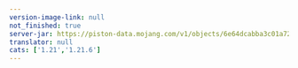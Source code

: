```yaml
---
version-image-link: null
not_finished: true
server-jar: https://piston-data.mojang.com/v1/objects/6e64dcabba3c01a7271b4fa6bd898483b794c59b/server.jar
translator: null
cats: ['1.21','1.21.6']
---
```

